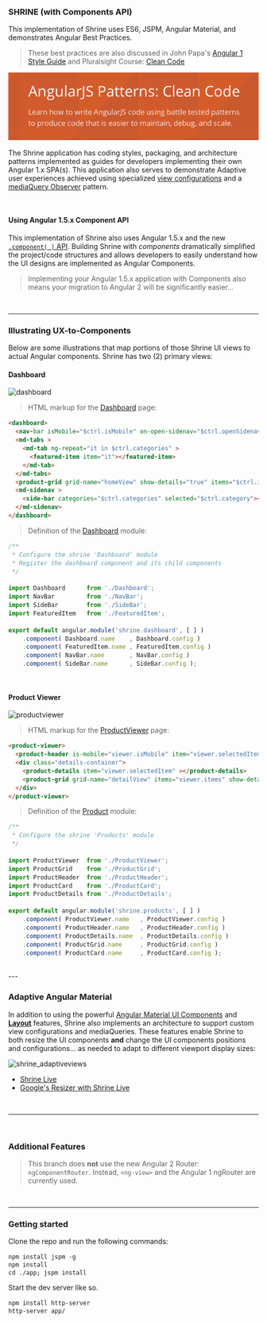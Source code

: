 ### SHRINE (with Components API)

This implementation of Shrine uses ES6, JSPM, Angular Material, and demonstrates Angular Best Practices. 

> These best practices are also discussed in John Papa's [Angular 1 Style Guide](https://github.com/johnpapa/angular-styleguide/blob/master/a1/README.md) and Pluralsight Course: [Clean Code](http://jpapa.me/ngclean)

[![Angular Patterns: Clean Code](https://raw.githubusercontent.com/johnpapa/angular-styleguide/master/a1/assets/ng-clean-code-banner.png)](http://jpapa.me/ngclean)

The Shrine application has coding styles, packaging, and architecture patterns implemented as guides for developers implementing their own Angular 1.x SPA(s). This application also serves to demonstrate Adaptive user experiences achieved using specialized [view configurations](https://github.com/angular/material-adaptive/blob/components/shrine/app/src/configuration/ViewConfigurations.js) and a [mediaQuery Observer](https://github.com/angular/material-adaptive/blob/components/shrine/app/src/utils/MediaQueryObserver.js) pattern.

<br/>

#### Using Angular 1.5.x Component API

This implementation of Shrine also uses Angular 1.5.x and the new [`.component( )` API](https://docs.angularjs.org/guide/component). Building Shrine with *components* dramatically simplified the project/code structures and allows developers to easily understand how the UI designs are implemented as Angular Components. 

> Implementing your Angular 1.5.x application with Components also means your migration to Angular 2 will be significantly easier... 

<br/>

---

### Illustrating UX-to-Components

Below are some illustrations that map portions of those Shrine UI views to actual Angular components. Shrine has two (2) primary views:

#### Dashboard

![dashboard](https://cloud.githubusercontent.com/assets/210413/14126204/006e906c-f5d5-11e5-8b42-004f5e142406.png)

> HTML markup for the <a href="https://github.com/angular/material-adaptive/blob/components/shrine/app/src/dashboard/tmpl/dashboard.html#L20"  target="_blank">Dashboard</a> page:

```html
<dashboard>
  <nav-bar isMobile="$ctrl.isMobile" on-open-sidenav="$ctrl.openSidenav()"></nav-bar>
  <md-tabs >
    <md-tab ng-repeat="it in $ctrl.categories" >
      <featured-item item="it"></featured-item>
    </md-tab>
  </md-tabs>
  <product-grid grid-name="homeView" show-details="true" items="$ctrl.items" ></product-grid>
  <md-sidenav >
    <side-bar categories="$ctrl.categories" selected="$ctrl.category"></side-bar>
  </md-sidenav>
</dashboard>
```

> Definition of the [Dashboard](https://github.com/angular/material-adaptive/blob/components/shrine/app/src/dashboard/_module.js) module:

```js
/**
 * Configure the shrine 'Dashboard' module
 * Register the dashboard component and its child components
 */

import Dashboard      from './Dashboard';
import NavBar         from './NavBar';
import SideBar        from './SideBar';
import FeaturedItem   from './FeaturedItem';

export default angular.module('shrine.dashboard', [ ] )
    .component( Dashboard.name    , Dashboard.config )
    .component( FeaturedItem.name , FeaturedItem.config )
    .component( NavBar.name       , NavBar.config )
    .component( SideBar.name      , SideBar.config );
```

<br/>

#### Product Viewer

![productviewer](https://cloud.githubusercontent.com/assets/210413/14126209/0208e850-f5d5-11e5-9813-1c880514df0e.png)

> HTML markup for the <a href="https://github.com/angular/material-adaptive/blob/components/shrine/app/src/products/tmpl/productViewer.html#L3" target="_blank">ProductViewer</a> page:

```html
<product-viewer>
  <product-header is-mobile="viewer.isMobile" item="viewer.selectedItem" ></product-header>
  <div class="details-container">
    <product-details item="viewer.selectedItem" ></product-details>
    <product-grid grid-name="detailView" items="viewer.items" show-details="false" ></product-grid>
  </div>
</product-viewer>
```

> Definition of the [Product](https://github.com/angular/material-adaptive/blob/components/shrine/app/src/products/_module.js) module:


```js
/**
 * Configure the shrine 'Products' module
 */

import ProductViewer  from './ProductViewer';
import ProductGrid    from './ProductGrid';
import ProductHeader  from './ProductHeader';
import ProductCard    from './ProductCard';
import ProductDetails from './ProductDetails';

export default angular.module('shrine.products', [ ] )
    .component( ProductViewer.name   , ProductViewer.config )
    .component( ProductHeader.name   , ProductHeader.config )
    .component( ProductDetails.name  , ProductDetails.config )
    .component( ProductGrid.name     , ProductGrid.config )
    .component( ProductCard.name     , ProductCard.config );
```


<br/>
---

### Adaptive Angular Material

In addition to using the powerful [Angular Material UI Components](https://material.angularjs.org/HEAD/) and [**Layout**](https://material.angularjs.org/latest/layout/introduction) features, Shrine also implements an architecture to support custom view configurations and mediaQueries. These features enable Shrine to both resize the UI components **and** change the UI components positions and configurations... as needed to adapt to different viewport display sizes:

![shrine_adaptiveviews](https://cloud.githubusercontent.com/assets/210413/14126526/1d3ea496-f5d7-11e5-945b-5beacaa59f5a.png)

*  <a href="https://material-adaptive.firebaseapp.com/shrine/app/index.html" target="_blank"> Shrine Live </a>
*  <a href="http://design.google.com/resizer/#url=https%3A%2F%2Fmaterial-adaptive.firebaseapp.com%2Fshrine%2Fapp%2Fdist.html" target="_blank"> Google's Resizer with Shrine Live </a>


<br/>

----

<br/>


### Additional Features

> This branch does **not** use the new Angular 2 Router:  `ngComponentRouter`. Instead, `<ng-view>` and the Angular 1 ngRouter are currently used.


<br/>

---

### Getting started

Clone the repo and run the following commands:

```
npm install jspm -g
npm install
cd ./app; jspm install
```

Start the dev server like so.

```
npm install http-server
http-server app/
```
